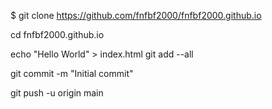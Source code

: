 $ git clone https://github.com/fnfbf2000/fnfbf2000.github.io

cd fnfbf2000.github.io

echo "Hello World" > index.html
git add --all

git commit -m "Initial commit"

git push -u origin main
